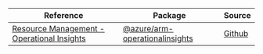 | Reference | Package | Source |
|---|---|---|
|[Resource Management - Operational Insights](arm-operationalinsights-readme)|[@azure/arm-operationalinsights](https://www.npmjs.com/package/@azure/arm-operationalinsights)|[Github](https://github.com/Azure/azure-sdk-for-js/blob/main/sdk/operationalinsights/arm-operationalinsights)|

